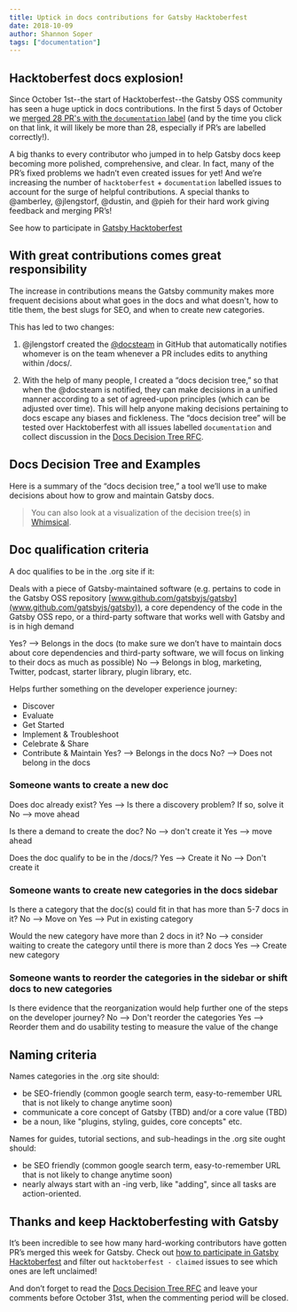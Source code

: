 ```yaml
---
title: Uptick in docs contributions for Gatsby Hacktoberfest
date: 2018-10-09
author: Shannon Soper
tags: ["documentation"]
---
```


## Hacktoberfest docs explosion!

Since October 1st--the start of Hacktoberfest--the Gatsby OSS community has seen a huge uptick in docs contributions. In the first 5 days of October we [merged 28 PR's with the `documentation` label](https://github.com/gatsbyjs/gatsby/pulls?utf8=%E2%9C%93&q=is%3Apr+sort%3Aupdated-desc+is%3Aclosed+label%3A%22type%3A+documentation%22+language%3Aswift+closed%3A%3E2018-10-01) (and by the time you click on that link, it will likely be more than 28, especially if PR’s are labelled correctly!).

A big thanks to every contributor who jumped in to help Gatsby docs keep becoming more polished, comprehensive, and clear. In fact, many of the PR’s fixed problems we hadn’t even created issues for yet! And we’re increasing the number of `hacktoberfest` + `documentation` labelled issues to account for the surge of helpful contributions. A special thanks to @amberley, @jlengstorf, @dustin, and @pieh for their hard work giving feedback and merging PR’s!

See how to participate in [Gatsby Hacktoberfest](https://github.com/gatsbyjs/gatsby/issues/7928)

## With great contributions comes great responsibility

The increase in contributions means the Gatsby community makes more frequent decisions about what goes in the docs and what doesn't, how to title them, the best slugs for SEO, and when to create new categories.

This has led to two changes:

1.  @jlengstorf created the [@docsteam](https://github.com/orgs/gatsbyjs/teams/docs) in GitHub that automatically notifies whomever is on the team whenever a PR includes edits to anything within /docs/.

2.  With the help of many people, I created a “docs decision tree,” so that when the @docsteam is notified, they can make decisions in a unified manner according to a set of agreed-upon principles (which can be adjusted over time). This will help anyone making decisions pertaining to docs escape any biases and fickleness. The “docs decision tree” will be tested over Hacktoberfest with all issues labelled `documentation` and collect discussion in the [Docs Decision Tree RFC](https://github.com/gatsbyjs/rfcs/pull/14).

## Docs Decision Tree and Examples

Here is a summary of the “docs decision tree,” a tool we’ll use to make decisions about how to grow and maintain Gatsby docs.

> You can also look at a visualization of the decision tree(s) in [Whimsical](https://whimsical.co/78PmoqFTbJJxpXHA1a6gba).

## Doc qualification criteria

A doc qualifies to be in the .org site if it:

Deals with a piece of Gatsby-maintained software (e.g. pertains to code in the Gatsby OSS repository [www.github.com/gatsbyjs/gatsby](www.github.com/gatsbyjs/gatsby)), a core dependency of the code in the Gatsby OSS repo, or a third-party software that works well with Gatsby and is in high demand

Yes? --> Belongs in the docs (to make sure we don’t have to maintain docs about core dependencies and third-party software, we will focus on linking to their docs as much as possible)
No --> Belongs in blog, marketing, Twitter, podcast, starter library, plugin library, etc.

Helps further something on the developer experience journey:

- Discover
- Evaluate
- Get Started
- Implement & Troubleshoot
- Celebrate & Share
- Contribute & Maintain
  Yes? --> Belongs in the docs
  No? --> Does not belong in the docs

### Someone wants to create a new doc

Does doc already exist?
Yes --> Is there a discovery problem? If so, solve it
No --> move ahead

Is there a demand to create the doc?
No --> don't create it
Yes --> move ahead

Does the doc qualify to be in the /docs/?
Yes --> Create it
No --> Don't create it

### Someone wants to create new categories in the docs sidebar

Is there a category that the doc(s) could fit in that has more than 5-7 docs in it?
No --> Move on
Yes --> Put in existing category

Would the new category have more than 2 docs in it?
No --> consider waiting to create the category until there is more than 2 docs
Yes --> Create new category

### Someone wants to reorder the categories in the sidebar or shift docs to new categories

Is there evidence that the reorganization would help further one of the steps on the developer journey?
No --> Don't reorder the categories
Yes --> Reorder them and do usability testing to measure the value of the change

## Naming criteria

Names categories in the .org site should:

- be SEO-friendly (common google search term, easy-to-remember URL that is not likely to change anytime soon)
- communicate a core concept of Gatsby (TBD) and/or a core value (TBD)
- be a noun, like "plugins, styling, guides, core concepts" etc.

Names for guides, tutorial sections, and sub-headings in the .org site ought should:

- be SEO friendly (common google search term, easy-to-remember URL that is not likely to change anytime soon)
- nearly always start with an -ing verb, like "adding", since all tasks are action-oriented.

## Thanks and keep Hacktoberfesting with Gatsby

It’s been incredible to see how many hard-working contributors have gotten PR’s merged this week for Gatsby. Check out [how to participate in Gatsby Hacktoberfest](https://github.com/gatsbyjs/gatsby/issues/7928) and filter out `hacktoberfest - claimed` issues to see which ones are left unclaimed!

And don’t forget to read the [Docs Decision Tree RFC](https://github.com/gatsbyjs/rfcs/pull/14) and leave your comments before October 31st, when the commenting period will be closed.
